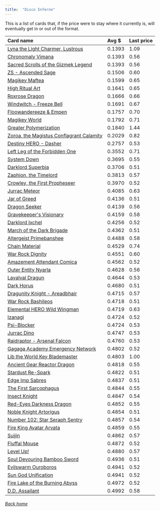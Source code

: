 ```yaml
---
title:  "Disco Inferno"
---
```


This is a list of cards that, if the price were to stay where it currently is, will eventually get in or out of the format.

| Card name | Avg $ | Last price |
| :-- | :-- | :-- |
[Lyna the Light Charmer, Lustrous](https://db.ygoprodeck.com/card/?search=Lyna%20the%20Light%20Charmer,%20Lustrous) | 0.1393 | 1.09 |
[Chronomaly Vimana](https://db.ygoprodeck.com/card/?search=Chronomaly%20Vimana) | 0.1393 | 0.56 |
[Sacred Scrolls of the Gizmek Legend](https://db.ygoprodeck.com/card/?search=Sacred%20Scrolls%20of%20the%20Gizmek%20Legend) | 0.1393 | 0.56 |
[ZS - Ascended Sage](https://db.ygoprodeck.com/card/?search=ZS%20-%20Ascended%20Sage) | 0.1506 | 0.60 |
[Magikey Maftea](https://db.ygoprodeck.com/card/?search=Magikey%20Maftea) | 0.1599 | 0.65 |
[High Ritual Art](https://db.ygoprodeck.com/card/?search=High%20Ritual%20Art) | 0.1641 | 0.65 |
[Roxrose Dragon](https://db.ygoprodeck.com/card/?search=Roxrose%20Dragon) | 0.1666 | 0.66 |
[Windwitch - Freeze Bell](https://db.ygoprodeck.com/card/?search=Windwitch%20-%20Freeze%20Bell) | 0.1691 | 0.67 |
[Floowandereeze & Empen](https://db.ygoprodeck.com/card/?search=Floowandereeze%20%26%20Empen) | 0.1757 | 0.70 |
[Magikey World](https://db.ygoprodeck.com/card/?search=Magikey%20World) | 0.1792 | 0.71 |
[Greater Polymerization](https://db.ygoprodeck.com/card/?search=Greater%20Polymerization) | 0.1840 | 1.44 |
[Zoroa, the Magistus Conflagrant Calamity](https://db.ygoprodeck.com/card/?search=Zoroa,%20the%20Magistus%20Conflagrant%20Calamity) | 0.2029 | 0.82 |
[Destiny HERO - Dasher](https://db.ygoprodeck.com/card/?search=Destiny%20HERO%20-%20Dasher) | 0.2757 | 0.53 |
[Left Leg of the Forbidden One](https://db.ygoprodeck.com/card/?search=Left%20Leg%20of%20the%20Forbidden%20One) | 0.3552 | 0.71 |
[System Down](https://db.ygoprodeck.com/card/?search=System%20Down) | 0.3695 | 0.55 |
[Darklord Superbia](https://db.ygoprodeck.com/card/?search=Darklord%20Superbia) | 0.3706 | 0.51 |
[Zaphion, the Timelord](https://db.ygoprodeck.com/card/?search=Zaphion,%20the%20Timelord) | 0.3813 | 0.57 |
[Crowley, the First Propheseer](https://db.ygoprodeck.com/card/?search=Crowley,%20the%20First%20Propheseer) | 0.3970 | 0.52 |
[Jurrac Meteor](https://db.ygoprodeck.com/card/?search=Jurrac%20Meteor) | 0.4085 | 0.63 |
[Jar of Greed](https://db.ygoprodeck.com/card/?search=Jar%20of%20Greed) | 0.4136 | 0.51 |
[Dragon Seeker](https://db.ygoprodeck.com/card/?search=Dragon%20Seeker) | 0.4139 | 0.56 |
[Gravekeeper's Visionary](https://db.ygoprodeck.com/card/?search=Gravekeeper's%20Visionary) | 0.4159 | 0.58 |
[Darklord Ixchel](https://db.ygoprodeck.com/card/?search=Darklord%20Ixchel) | 0.4256 | 0.52 |
[March of the Dark Brigade](https://db.ygoprodeck.com/card/?search=March%20of%20the%20Dark%20Brigade) | 0.4362 | 0.51 |
[Altergeist Primebanshee](https://db.ygoprodeck.com/card/?search=Altergeist%20Primebanshee) | 0.4488 | 0.58 |
[Chain Material](https://db.ygoprodeck.com/card/?search=Chain%20Material) | 0.4529 | 0.74 |
[War Rock Dignity](https://db.ygoprodeck.com/card/?search=War%20Rock%20Dignity) | 0.4551 | 0.60 |
[Amazement Attendant Comica](https://db.ygoprodeck.com/card/?search=Amazement%20Attendant%20Comica) | 0.4562 | 0.52 |
[Outer Entity Nyarla](https://db.ygoprodeck.com/card/?search=Outer%20Entity%20Nyarla) | 0.4628 | 0.56 |
[Lavalval Dragun](https://db.ygoprodeck.com/card/?search=Lavalval%20Dragun) | 0.4644 | 0.53 |
[Dark Horus](https://db.ygoprodeck.com/card/?search=Dark%20Horus) | 0.4680 | 0.51 |
[Dragunity Knight - Areadbhair](https://db.ygoprodeck.com/card/?search=Dragunity%20Knight%20-%20Areadbhair) | 0.4715 | 0.57 |
[War Rock Bashileos](https://db.ygoprodeck.com/card/?search=War%20Rock%20Bashileos) | 0.4718 | 0.51 |
[Elemental HERO Wild Wingman](https://db.ygoprodeck.com/card/?search=Elemental%20HERO%20Wild%20Wingman) | 0.4719 | 0.63 |
[Izanagi](https://db.ygoprodeck.com/card/?search=Izanagi) | 0.4724 | 0.52 |
[Psi-Blocker](https://db.ygoprodeck.com/card/?search=Psi-Blocker) | 0.4724 | 0.53 |
[Jurrac Dino](https://db.ygoprodeck.com/card/?search=Jurrac%20Dino) | 0.4747 | 0.53 |
[Raidraptor - Arsenal Falcon](https://db.ygoprodeck.com/card/?search=Raidraptor%20-%20Arsenal%20Falcon) | 0.4760 | 0.53 |
[Gagaga Academy Emergency Network](https://db.ygoprodeck.com/card/?search=Gagaga%20Academy%20Emergency%20Network) | 0.4802 | 0.52 |
[Lib the World Key Blademaster](https://db.ygoprodeck.com/card/?search=Lib%20the%20World%20Key%20Blademaster) | 0.4803 | 1.00 |
[Ancient Gear Reactor Dragon](https://db.ygoprodeck.com/card/?search=Ancient%20Gear%20Reactor%20Dragon) | 0.4818 | 0.55 |
[Stardust Re-Spark](https://db.ygoprodeck.com/card/?search=Stardust%20Re-Spark) | 0.4822 | 0.51 |
[Edge Imp Sabres](https://db.ygoprodeck.com/card/?search=Edge%20Imp%20Sabres) | 0.4837 | 0.51 |
[The First Sarcophagus](https://db.ygoprodeck.com/card/?search=The%20First%20Sarcophagus) | 0.4844 | 0.55 |
[Insect Knight](https://db.ygoprodeck.com/card/?search=Insect%20Knight) | 0.4847 | 0.54 |
[Red-Eyes Darkness Dragon](https://db.ygoprodeck.com/card/?search=Red-Eyes%20Darkness%20Dragon) | 0.4852 | 0.55 |
[Noble Knight Artorigus](https://db.ygoprodeck.com/card/?search=Noble%20Knight%20Artorigus) | 0.4854 | 0.51 |
[Number 102: Star Seraph Sentry](https://db.ygoprodeck.com/card/?search=Number%20102:%20Star%20Seraph%20Sentry) | 0.4857 | 0.54 |
[Fire King Avatar Arvata](https://db.ygoprodeck.com/card/?search=Fire%20King%20Avatar%20Arvata) | 0.4859 | 0.55 |
[Suijin](https://db.ygoprodeck.com/card/?search=Suijin) | 0.4862 | 0.57 |
[Fluffal Mouse](https://db.ygoprodeck.com/card/?search=Fluffal%20Mouse) | 0.4872 | 0.52 |
[Level Up!](https://db.ygoprodeck.com/card/?search=Level%20Up!) | 0.4880 | 0.57 |
[Soul Devouring Bamboo Sword](https://db.ygoprodeck.com/card/?search=Soul%20Devouring%20Bamboo%20Sword) | 0.4936 | 0.51 |
[Evilswarm Ouroboros](https://db.ygoprodeck.com/card/?search=Evilswarm%20Ouroboros) | 0.4941 | 0.52 |
[Sun God Unification](https://db.ygoprodeck.com/card/?search=Sun%20God%20Unification) | 0.4941 | 0.52 |
[Fire Lake of the Burning Abyss](https://db.ygoprodeck.com/card/?search=Fire%20Lake%20of%20the%20Burning%20Abyss) | 0.4972 | 0.52 |
[D.D. Assailant](https://db.ygoprodeck.com/card/?search=D.D.%20Assailant) | 0.4992 | 0.58 |

###### [Back home](index)
